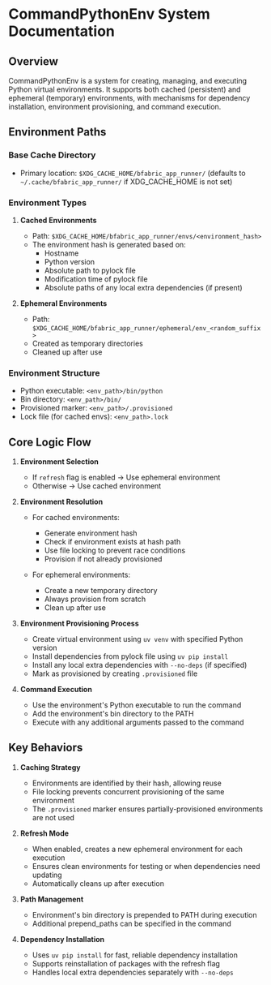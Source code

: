 # CommandPythonEnv System Documentation

## Overview

CommandPythonEnv is a system for creating, managing, and executing Python virtual environments. It supports both cached (persistent) and ephemeral (temporary) environments, with mechanisms for dependency installation, environment provisioning, and command execution.

## Environment Paths

### Base Cache Directory

- Primary location: `$XDG_CACHE_HOME/bfabric_app_runner/` (defaults to `~/.cache/bfabric_app_runner/` if XDG_CACHE_HOME is not set)

### Environment Types

1. **Cached Environments**

    - Path: `$XDG_CACHE_HOME/bfabric_app_runner/envs/<environment_hash>`
    - The environment hash is generated based on:
        - Hostname
        - Python version
        - Absolute path to pylock file
        - Modification time of pylock file
        - Absolute paths of any local extra dependencies (if present)

2. **Ephemeral Environments**

    - Path: `$XDG_CACHE_HOME/bfabric_app_runner/ephemeral/env_<random_suffix>`
    - Created as temporary directories
    - Cleaned up after use

### Environment Structure

- Python executable: `<env_path>/bin/python`
- Bin directory: `<env_path>/bin/`
- Provisioned marker: `<env_path>/.provisioned`
- Lock file (for cached envs): `<env_path>.lock`

## Core Logic Flow

1. **Environment Selection**

    - If `refresh` flag is enabled → Use ephemeral environment
    - Otherwise → Use cached environment

2. **Environment Resolution**

    - For cached environments:

        - Generate environment hash
        - Check if environment exists at hash path
        - Use file locking to prevent race conditions
        - Provision if not already provisioned

    - For ephemeral environments:

        - Create a new temporary directory
        - Always provision from scratch
        - Clean up after use

3. **Environment Provisioning Process**

    - Create virtual environment using `uv venv` with specified Python version
    - Install dependencies from pylock file using `uv pip install`
    - Install any local extra dependencies with `--no-deps` (if specified)
    - Mark as provisioned by creating `.provisioned` file

4. **Command Execution**

    - Use the environment's Python executable to run the command
    - Add the environment's bin directory to the PATH
    - Execute with any additional arguments passed to the command

## Key Behaviors

1. **Caching Strategy**

    - Environments are identified by their hash, allowing reuse
    - File locking prevents concurrent provisioning of the same environment
    - The `.provisioned` marker ensures partially-provisioned environments are not used

2. **Refresh Mode**

    - When enabled, creates a new ephemeral environment for each execution
    - Ensures clean environments for testing or when dependencies need updating
    - Automatically cleans up after execution

3. **Path Management**

    - Environment's bin directory is prepended to PATH during execution
    - Additional prepend_paths can be specified in the command

4. **Dependency Installation**

    - Uses `uv pip install` for fast, reliable dependency installation
    - Supports reinstallation of packages with the refresh flag
    - Handles local extra dependencies separately with `--no-deps`
